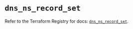 # `dns_ns_record_set`

Refer to the Terraform Registry for docs: [`dns_ns_record_set`](https://registry.terraform.io/providers/hashicorp/dns/3.4.1/docs/resources/ns_record_set).
